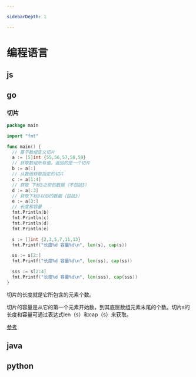 ```yaml
---

sidebarDepth: 1

---
```


# 编程语言

## js

## go

### 切片

```go
package main

import "fmt"

func main() {
  // 基于数组定义切片
  a := [5]int {55,56,57,58,59}
  // 获取数组所有值，返回的是一个切片
  b := a[:]
  // 从数组获取指定的切片
  c := a[1:4]
  // 获取 下标3之前的数据（不包括3）
  d := a[:3]
  // 获取下标3以后的数据（包括3）
  e := a[3:]
  // 长度和容量
  fmt.Println(b)
  fmt.Println(c)
  fmt.Println(d)
  fmt.Println(e)

  s := []int {2,3,5,7,11,13}
  fmt.Printf("长度%d 容量%d\n", len(s), cap(s))

  ss := s[2:]
  fmt.Printf("长度%d 容量%d\n", len(ss), cap(ss))

  sss := s[2:4]
  fmt.Printf("长度%d 容量%d\n", len(sss), cap(sss))
}
```

切片的长度就是它所包含的元素个数。

切片的容量是从它的第一个元素开始数，到其底层数组元素末尾的个数。切片s的长度和容量可通过表达式len（s）和cap（s）来获取。

[参考](https://www.cnblogs.com/SR-Program/p/16438543.html)

## java

## python
